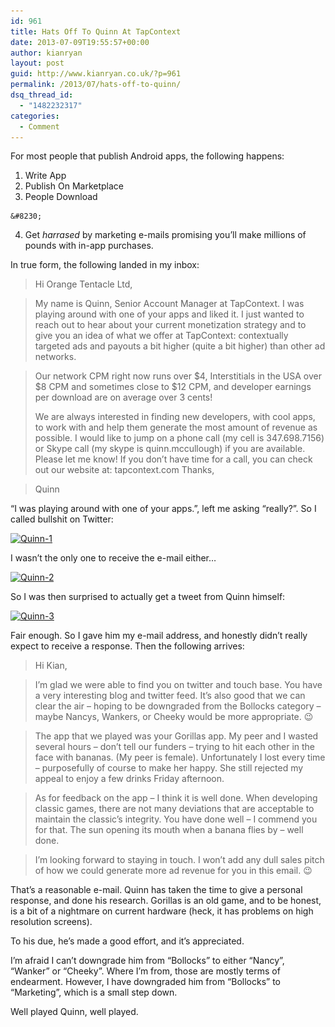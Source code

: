 ```yaml
---
id: 961
title: Hats Off To Quinn At TapContext
date: 2013-07-09T19:55:57+00:00
author: kianryan
layout: post
guid: http://www.kianryan.co.uk/?p=961
permalink: /2013/07/hats-off-to-quinn/
dsq_thread_id:
  - "1482232317"
categories:
  - Comment
---
```

For most people that publish Android apps, the following happens:

  1. Write App
  2. Publish On Marketplace
  3. People Download
  
    &#8230; 
  4. Get _harrased_ by marketing e-mails promising you&#8217;ll make millions of pounds with in-app purchases.

In true form, the following landed in my inbox:

> Hi Orange Tentacle Ltd,
    
> My name is Quinn, Senior Account Manager at TapContext. I was playing around with one of your apps and liked it. I just wanted to reach out to hear about your current monetization strategy and to give you an idea of what we offer at TapContext: contextually targeted ads and payouts a bit higher (quite a bit higher) than other ad networks.
    
> 
    
> Our network CPM right now runs over $4, Interstitials in the USA over $8 CPM and sometimes close to $12 CPM, and developer earnings per download are on average over 3 cents!
> 
> We are always interested in finding new developers, with cool apps, to work with and help them generate the most amount of revenue as possible. I would like to jump on a phone call (my cell is 347.698.7156) or Skype call (my skype is quinn.mccullough) if you are available. Please let me know! If you don&#8217;t have time for a call, you can check out our website at: tapcontext.com Thanks,
   
    
> Quinn

&#8220;I was playing around with one of your apps.&#8221;, left me asking &#8220;really?&#8221;. So I called bullshit on Twitter:

[<img src="/assets/images/2013/07/Quinn-1-300x129.png" alt="Quinn-1" width="300" height="129" class="aligncenter size-medium wp-image-975" srcset="/assets/images/2013/07/Quinn-1-300x129.png 300w, /assets/images/2013/07/Quinn-1.png 335w" sizes="(max-width: 300px) 100vw, 300px" />](https://twitter.com/kianryan/status/352098871813488640)

I wasn&#8217;t the only one to receive the e-mail either&#8230;

[<img src="/assets/images/2013/07/Quinn-2-264x300.png" alt="Quinn-2" width="264" height="300" class="aligncenter size-medium wp-image-977" srcset="/assets/images/2013/07/Quinn-2-264x300.png 264w, /assets/images/2013/07/Quinn-2.png 335w" sizes="(max-width: 264px) 100vw, 264px" />](https://twitter.com/_elj/status/352109514419486720)

So I was then surprised to actually get a tweet from Quinn himself:

[<img src="/assets/images/2013/07/Quinn-3-300x126.png" alt="Quinn-3" width="300" height="126" class="aligncenter size-medium wp-image-979" srcset="/assets/images/2013/07/Quinn-3-300x126.png 300w, /assets/images/2013/07/Quinn-3.png 333w" sizes="(max-width: 300px) 100vw, 300px" />](https://twitter.com/TapContext/status/352144989494575104)

Fair enough. So I gave him my e-mail address, and honestly didn&#8217;t really expect to receive a response. Then the following arrives:

> Hi Kian,
    
> 
    
> I&#8217;m glad we were able to find you on twitter and touch base. You have a very interesting blog and twitter feed. It&#8217;s also good that we can clear the air &#8211; hoping to be downgraded from the Bollocks category &#8211; maybe Nancys, Wankers, or Cheeky would be more appropriate. 😉
    
> 
    
> The app that we played was your Gorillas app. My peer and I wasted several hours &#8211; don&#8217;t tell our funders &#8211; trying to hit each other in the face with bananas. (My peer is female). Unfortunately I lost every time &#8211; purposefully of course to make her happy. She still rejected my appeal to enjoy a few drinks Friday afternoon.
    
> 
    
> As for feedback on the app &#8211; I think it is well done. When developing classic games, there are not many deviations that are acceptable to maintain the classic&#8217;s integrity. You have done well &#8211; I commend you for that. The sun opening its mouth when a banana flies by &#8211; well done.
    
> 
    
> I&#8217;m looking forward to staying in touch. I won&#8217;t add any dull sales pitch of how we could generate more ad revenue for you in this email. 😉

That&#8217;s a reasonable e-mail. Quinn has taken the time to give a personal response, and done his research. Gorillas is an old game, and to be honest, is a bit of a nightmare on current hardware (heck, it has problems on high resolution screens).

To his due, he&#8217;s made a good effort, and it&#8217;s appreciated.

I&#8217;m afraid I can&#8217;t downgrade him from &#8220;Bollocks&#8221; to either &#8220;Nancy&#8221;, &#8220;Wanker&#8221; or &#8220;Cheeky&#8221;. Where I&#8217;m from, those are mostly terms of endearment. However, I have downgraded him from &#8220;Bollocks&#8221; to &#8220;Marketing&#8221;, which is a small step down.

Well played Quinn, well played.